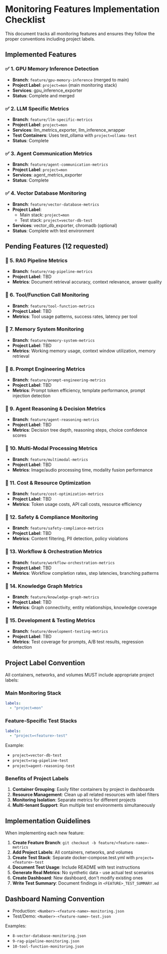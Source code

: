 # Monitoring Features Implementation Checklist

This document tracks all monitoring features and ensures they follow the proper conventions including project labels.

## Implemented Features

### ✅ 1. GPU Memory Inference Detection
- **Branch**: `feature/gpu-memory-inference` (merged to main)
- **Project Label**: `project=mon` (main monitoring stack)
- **Services**: gpu_inference_exporter
- **Status**: Complete and merged

### ✅ 2. LLM Specific Metrics
- **Branch**: `feature/llm-specific-metrics`
- **Project Label**: `project=mon`
- **Services**: llm_metrics_exporter, llm_inference_wrapper
- **Test Containers**: Uses test_ollama with `project=ollama-test`
- **Status**: Complete

### ✅ 3. Agent Communication Metrics
- **Branch**: `feature/agent-communication-metrics`
- **Project Label**: `project=mon`
- **Services**: agent_metrics_exporter
- **Status**: Complete

### ✅ 4. Vector Database Monitoring
- **Branch**: `feature/vector-database-metrics`
- **Project Label**: 
  - Main stack: `project=mon`
  - Test stack: `project=vector-db-test`
- **Services**: vector_db_exporter, chromadb (optional)
- **Status**: Complete with test environment

## Pending Features (12 requested)

### 🔲 5. RAG Pipeline Metrics
- **Branch**: `feature/rag-pipeline-metrics`
- **Project Label**: TBD
- **Metrics**: Document retrieval accuracy, context relevance, answer quality

### 🔲 6. Tool/Function Call Monitoring
- **Branch**: `feature/tool-function-metrics`
- **Project Label**: TBD
- **Metrics**: Tool usage patterns, success rates, latency per tool

### 🔲 7. Memory System Monitoring
- **Branch**: `feature/memory-system-metrics`
- **Project Label**: TBD
- **Metrics**: Working memory usage, context window utilization, memory retrieval

### 🔲 8. Prompt Engineering Metrics
- **Branch**: `feature/prompt-engineering-metrics`
- **Project Label**: TBD
- **Metrics**: Prompt token efficiency, template performance, prompt injection detection

### 🔲 9. Agent Reasoning & Decision Metrics
- **Branch**: `feature/agent-reasoning-metrics`
- **Project Label**: TBD
- **Metrics**: Decision tree depth, reasoning steps, choice confidence scores

### 🔲 10. Multi-Modal Processing Metrics
- **Branch**: `feature/multimodal-metrics`
- **Project Label**: TBD
- **Metrics**: Image/audio processing time, modality fusion performance

### 🔲 11. Cost & Resource Optimization
- **Branch**: `feature/cost-optimization-metrics`
- **Project Label**: TBD
- **Metrics**: Token usage costs, API call costs, resource efficiency

### 🔲 12. Safety & Compliance Monitoring
- **Branch**: `feature/safety-compliance-metrics`
- **Project Label**: TBD
- **Metrics**: Content filtering, PII detection, policy violations

### 🔲 13. Workflow & Orchestration Metrics
- **Branch**: `feature/workflow-orchestration-metrics`
- **Project Label**: TBD
- **Metrics**: Workflow completion rates, step latencies, branching patterns

### 🔲 14. Knowledge Graph Metrics
- **Branch**: `feature/knowledge-graph-metrics`
- **Project Label**: TBD
- **Metrics**: Graph connectivity, entity relationships, knowledge coverage

### 🔲 15. Development & Testing Metrics
- **Branch**: `feature/development-testing-metrics`
- **Project Label**: TBD
- **Metrics**: Test coverage for prompts, A/B test results, regression detection

## Project Label Convention

All containers, networks, and volumes MUST include appropriate project labels:

### Main Monitoring Stack
```yaml
labels:
  - "project=mon"
```

### Feature-Specific Test Stacks
```yaml
labels:
  - "project=<feature>-test"
```

Example:
- `project=vector-db-test`
- `project=rag-pipeline-test`
- `project=agent-reasoning-test`

### Benefits of Project Labels
1. **Container Grouping**: Easily filter containers by project in dashboards
2. **Resource Management**: Clean up all related resources with label filters
3. **Monitoring Isolation**: Separate metrics for different projects
4. **Multi-tenant Support**: Run multiple test environments simultaneously

## Implementation Guidelines

When implementing each new feature:

1. **Create Feature Branch**: `git checkout -b feature/<feature-name>-metrics`
2. **Add Project Labels**: All containers, networks, and volumes
3. **Create Test Stack**: Separate docker-compose.test.yml with `project=<feature>-test`
4. **Document Test Usage**: Include README with test instructions
5. **Generate Real Metrics**: No synthetic data - use actual test scenarios
6. **Create Dashboard**: New dashboard, don't modify existing ones
7. **Write Test Summary**: Document findings in `<FEATURE>_TEST_SUMMARY.md`

## Dashboard Naming Convention

- Production: `<Number>-<feature-name>-monitoring.json`
- Test/Demo: `<Number>-<feature-name>-test.json`

Examples:
- `8-vector-database-monitoring.json`
- `9-rag-pipeline-monitoring.json`
- `10-tool-function-monitoring.json`